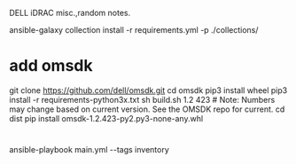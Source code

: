 DELL iDRAC misc.,random notes.


ansible-galaxy collection install -r requirements.yml -p ./collections/
# add omsdk
git clone https://github.com/dell/omsdk.git
cd omsdk
pip3 install wheel
pip3 install -r requirements-python3x.txt
sh build.sh 1.2 423 # Note: Numbers may change based on current version. See the OMSDK repo for current.
cd dist
pip install omsdk-1.2.423-py2.py3-none-any.whl

#
ansible-playbook  main.yml --tags inventory

